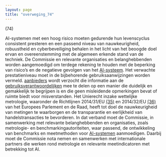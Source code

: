 ```yaml
---
layout: page
title: "overweging_74"
---
```


(74)

AI-systemen met een hoog risico moeten gedurende hun levenscyclus consistent presteren en een passend niveau van nauwkeurigheid, robuustheid en cyberbeveiliging behalen in het licht van het beoogde doel ervan en overeenstemming met de algemeen erkende stand van de techniek. De Commissie en relevante organisaties en belanghebbenden worden aangemoedigd om terdege rekening te houden met de beperking van risico’s en de negatieve gevolgen van het [AI-systeem](a3.md#^ai-systeem). Het verwachte prestatieniveau moet in de bijbehorende gebruiksaanwijzingen worden vermeld. [aanbieders](a3.md#^aanbieder) wordt verzocht die informatie aan de [gebruiksverantwoordelijken](a3.md#^gebruiksverantwoordelijke) mee te delen op een manier die duidelijk en gemakkelijk te begrijpen is en die geen misleidende opmerkingen bevat of ruimte biedt voor misverstanden. Het Unierecht inzake wettelijke metrologie, waaronder de Richtlijnen 2014/31/EU [(35)](#ntr35-L_202401689NL.000101-E0035) en 2014/32/EU [(36)](#ntr36-L_202401689NL.000101-E0036) van het Europees Parlement en de Raad, heeft tot doel de nauwkeurigheid van metingen te waarborgen en de transparantie en eerlijkheid van handelstransacties te bevorderen. In dat verband moet de Commissie, in samenwerking met relevante belanghebbenden en organisaties, zoals metrologie- en benchmarkingautoriteiten, waar passend, de ontwikkeling van benchmarks en meetmethoden voor [AI-systemen](a3.md#^ai-systeem) aanmoedigen. Daarbij moet de Commissie nota nemen en samenwerken met internationale partners die werken rond metrologie en relevante meetindicatoren met betrekking tot AI.